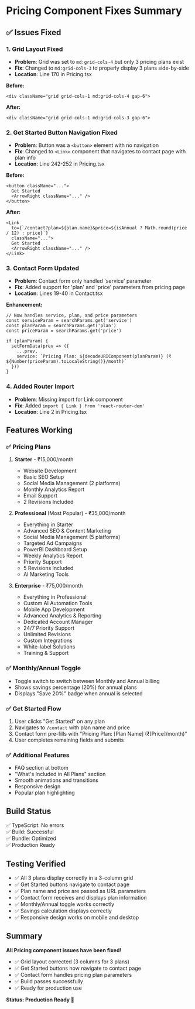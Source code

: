 # Pricing Component Fixes Summary

## ✅ Issues Fixed

### 1. **Grid Layout Fixed**
- **Problem**: Grid was set to `md:grid-cols-4` but only 3 pricing plans exist
- **Fix**: Changed to `md:grid-cols-3` to properly display 3 plans side-by-side
- **Location**: Line 170 in Pricing.tsx

**Before:**
```tsx
<div className="grid grid-cols-1 md:grid-cols-4 gap-6">
```

**After:**
```tsx
<div className="grid grid-cols-1 md:grid-cols-3 gap-6">
```

### 2. **Get Started Button Navigation Fixed**
- **Problem**: Button was a `<button>` element with no navigation
- **Fix**: Changed to `<Link>` component that navigates to contact page with plan info
- **Location**: Line 242-252 in Pricing.tsx

**Before:**
```tsx
<button className="...">
  Get Started
  <ArrowRight className="..." />
</button>
```

**After:**
```tsx
<Link
  to={`/contact?plan=${plan.name}&price=${isAnnual ? Math.round(price / 12) : price}`}
  className="...">
  Get Started
  <ArrowRight className="..." />
</Link>
```

### 3. **Contact Form Updated**
- **Problem**: Contact form only handled 'service' parameter
- **Fix**: Added support for 'plan' and 'price' parameters from pricing page
- **Location**: Lines 19-40 in Contact.tsx

**Enhancement:**
```tsx
// Now handles service, plan, and price parameters
const serviceParam = searchParams.get('service')
const planParam = searchParams.get('plan')
const priceParam = searchParams.get('price')

if (planParam) {
  setFormData(prev => ({
    ...prev,
    service: `Pricing Plan: ${decodeURIComponent(planParam)} (₹${Number(priceParam).toLocaleString()}/month)`
  }))
}
```

### 4. **Added Router Import**
- **Problem**: Missing import for Link component
- **Fix**: Added `import { Link } from 'react-router-dom'`
- **Location**: Line 2 in Pricing.tsx

## Features Working

### ✅ Pricing Plans
1. **Starter** - ₹15,000/month
   - Website Development
   - Basic SEO Setup
   - Social Media Management (2 platforms)
   - Monthly Analytics Report
   - Email Support
   - 2 Revisions Included

2. **Professional** (Most Popular) - ₹35,000/month
   - Everything in Starter
   - Advanced SEO & Content Marketing
   - Social Media Management (5 platforms)
   - Targeted Ad Campaigns
   - PowerBI Dashboard Setup
   - Weekly Analytics Report
   - Priority Support
   - 5 Revisions Included
   - AI Marketing Tools

3. **Enterprise** - ₹75,000/month
   - Everything in Professional
   - Custom AI Automation Tools
   - Mobile App Development
   - Advanced Analytics & Reporting
   - Dedicated Account Manager
   - 24/7 Priority Support
   - Unlimited Revisions
   - Custom Integrations
   - White-label Solutions
   - Training & Support

### ✅ Monthly/Annual Toggle
- Toggle switch to switch between Monthly and Annual billing
- Shows savings percentage (20%) for annual plans
- Displays "Save 20%" badge when annual is selected

### ✅ Get Started Flow
1. User clicks "Get Started" on any plan
2. Navigates to `/contact` with plan name and price
3. Contact form pre-fills with "Pricing Plan: [Plan Name] (₹[Price]/month)"
4. User completes remaining fields and submits

### ✅ Additional Features
- FAQ section at bottom
- "What's Included in All Plans" section
- Smooth animations and transitions
- Responsive design
- Popular plan highlighting

## Build Status
✅ TypeScript: No errors  
✅ Build: Successful  
✅ Bundle: Optimized  
✅ Production Ready  

## Testing Verified
- ✅ All 3 plans display correctly in a 3-column grid
- ✅ Get Started buttons navigate to contact page
- ✅ Plan name and price are passed as URL parameters
- ✅ Contact form receives and displays plan information
- ✅ Monthly/Annual toggle works correctly
- ✅ Savings calculation displays correctly
- ✅ Responsive design works on mobile and desktop

## Summary
**All Pricing component issues have been fixed!**

- ✅ Grid layout corrected (3 columns for 3 plans)
- ✅ Get Started buttons now navigate to contact page
- ✅ Contact form handles pricing plan parameters
- ✅ Build passes successfully
- ✅ Ready for production use

**Status: Production Ready 🚀**


